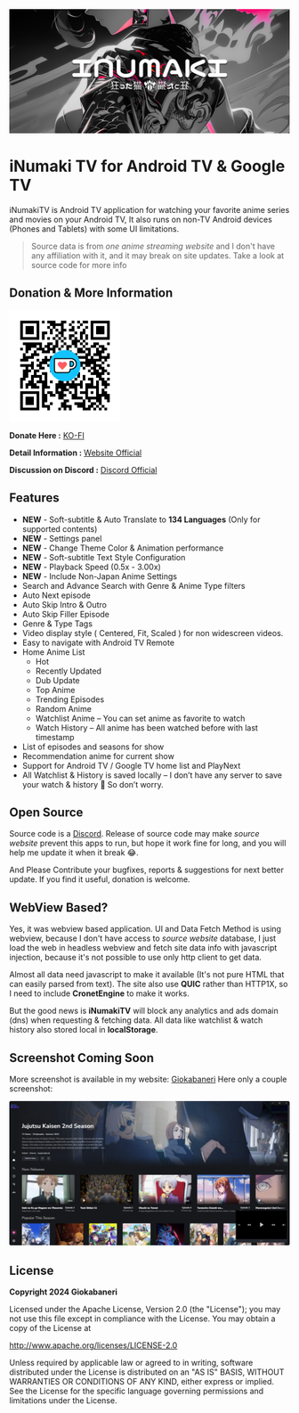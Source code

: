 <img src="image/screenshot/Banner iNumaki.png">

# iNumaki TV for Android TV & Google TV

iNumakiTV is Android TV application for watching your favorite anime series and movies on your Android TV, It also runs on non-TV Android devices (Phones and Tablets) with some UI limitations.

> Source data is from *one anime streaming website* and I don't have any affiliation with it, and it may break on site updates.
> Take a look at source code for more info

## Donation & More Information
<img src="image/donate/qrcode.png" width="200">

**Donate Here :** [KO-FI](https://ko-fi.com/giokabaneri)

**Detail Information :** [Website Official](https://giokabaneri.netlify.app/)

**Discussion on Discord :** [Discord Official](https://discord.com/invite/RRjfaHrNmz)

## Features
- **NEW** - Soft-subtitle & Auto Translate to **134 Languages** (Only for supported contents)
- **NEW** - Settings panel
- **NEW** - Change Theme Color & Animation performance
- **NEW** - Soft-subtitle Text Style Configuration
- **NEW** - Playback Speed (0.5x - 3.00x)
- **NEW** - Include Non-Japan Anime Settings
- Search and Advance Search with Genre & Anime Type filters
- Auto Next episode
- Auto Skip Intro & Outro
- Auto Skip Filler Episode
- Genre & Type Tags
- Video display style ( Centered, Fit, Scaled ) for non widescreen videos.
- Easy to navigate with Android TV Remote
- Home Anime List
  - Hot
  - Recently Updated
  - Dub Update
  - Top Anime
  - Trending Episodes
  - Random Anime
  - Watchlist Anime – You can set anime as favorite to watch
  - Watch History – All anime has been watched before with last timestamp
- List of episodes and seasons for show
- Recommendation anime for current show
- Support for Android TV / Google TV home list and PlayNext
- All Watchlist & History is saved locally – I don’t have any server to save your watch & history 🤣 So don’t worry.

## Open Source
Source code is a [Discord](https://discord.com/invite/RRjfaHrNmz). 
Release of source code may make *source website* prevent this apps to run, but hope it work fine for long, and you will help me update it when it break 😂.

And Please Contribute your bugfixes, reports & suggestions for next better update. If you find it useful, donation is welcome.

## WebView Based?
Yes, it was webview based application. UI and Data Fetch Method is using webview, because I don't have access to *source website* database, I just load the web in headless webview and fetch site data info with javascript injection, because it's not possible to use only http client to get data.

Almost all data need javascript to make it available (It's not pure HTML that can easily parsed from text). The site also use **QUIC** rather than HTTP1X, so I need to include **CronetEngine** to make it works.

But the good news is **iNumakiTV** will block any analytics and ads domain (dns) when requesting & fetching data. All data like watchlist & watch history also stored local in **localStorage**.

## Screenshot Coming Soon
More screenshot is available in my website: [Giokabaneri](https://bit.ly/D-1301)
Here only a couple screenshot:

<img src="image/screenshot/app.png">

## License
**Copyright 2024 Giokabaneri**

Licensed under the Apache License, Version 2.0 (the "License");
you may not use this file except in compliance with the License.
You may obtain a copy of the License at

http://www.apache.org/licenses/LICENSE-2.0

Unless required by applicable law or agreed to in writing, software
distributed under the License is distributed on an "AS IS" BASIS,
WITHOUT WARRANTIES OR CONDITIONS OF ANY KIND, either express or implied.
See the License for the specific language governing permissions and
limitations under the License.
